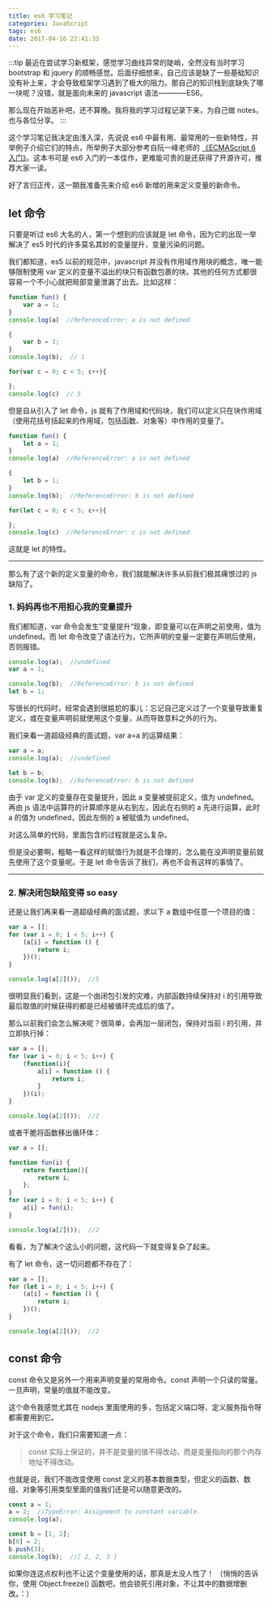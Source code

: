 ```yaml
---
title: es6 学习笔记
categories: JavaScript
tags: es6
date: 2017-04-16 22:41:33
---
```


:::tip
最近在尝试学习新框架，感觉学习曲线异常的陡峭，全然没有当时学习 bootstrap 和 jquery 的顺畅感觉。后面仔细想来，自己应该是缺了一些基础知识没有补上来，才会导致框架学习遇到了极大的阻力。那自己的知识栈到底缺失了哪一块呢？没错，就是面向未来的 javascript 语法————ES6。

那么现在开始恶补吧，还不算晚。我将我的学习过程记录下来，为自己做 notes，也与各位分享。
:::

<!-- more -->

这个学习笔记我决定由浅入深，先说说 es6 中最有用、最常用的一些新特性，并举例子介绍它们的特点，所举例子大部分参考自阮一峰老师的 [《ECMAScript 6 入门》](http://es6.ruanyifeng.com/)。这本书可是 es6 入门的一本佳作，更难能可贵的是还获得了开源许可，推荐大家一读。

好了言归正传，这一期我准备先来介绍 es6 新增的用来定义变量的新命令。

## let 命令

只要是听过 es6 大名的人，第一个想到的应该就是 let 命令，因为它的出现一举解决了 es5 时代的许多莫名其妙的变量提升，变量污染的问题。

我们都知道，es5 以前的规范中，javascript 并没有作用域作用块的概念，唯一能够限制使用 var 定义的变量不溢出的块只有函数包裹的块。其他的任何方式都很容易一个不小心就把局部变量泄漏了出去。比如这样：

```javascript
function fun() {
    var a = 1;
}
console.log(a)  //ReferenceError: a is not defined

{
    var b = 1;
}
console.log(b);  // 1

for(var c = 0; c < 5; c++){

};
console.log(c)  // 5
```

但是自从引入了 let 命令，js 就有了作用域和代码块，我们可以定义只在块作用域（使用花括号括起来的作用域，包括函数、对象等）中作用的变量了。

```javascript
function fun() {
    let a = 1;
}
console.log(a)  //ReferenceError: a is not defined

{
    let b = 1;
}
console.log(b);  //ReferenceError: b is not defined

for(let c = 0; c < 5; c++){

};
console.log(c)  //ReferenceError: c is not defined
```

这就是 let 的特性。

---

那么有了这个新的定义变量的命令，我们就能解决许多从前我们极其痛恨过的 js 缺陷了。

### 1. 妈妈再也不用担心我的变量提升

我们都知道，var 命令会发生”变量提升“现象，即变量可以在声明之前使用，值为 undefined。而 let 命令改变了语法行为，它所声明的变量一定要在声明后使用，否则报错。

```javascript
console.log(a);  //undefined
var a = 1;

console.log(b);  //ReferenceError: b is not defined
let b = 1;
```

写很长的代码时，经常会遇到很尴尬的事儿：忘记自己定义过了一个变量导致重复定义，或在变量声明前就使用这个变量，从而导致意料之外的行为。

我们来看一道超级经典的面试题，var a=a 的运算结果：

```javascript
var a = a;
console.log(a);  //undefined

let b = b;
console.log(b);  //ReferenceError: b is not defined
```

由于 var 定义的变量存在变量提升，因此 a 变量被提前定义，值为 undefined。再由 js 语法中运算符的计算顺序是从右到左，因此在右侧的 a 先进行运算，此时 a 的值为 undefined，因此左侧的 a 被赋值为 undefined。

对这么简单的代码，里面包含的过程就是这么复杂。

但是没必要啊，粗略一看这样的赋值行为就是不合理的，怎么能在没声明变量前就先使用了这个变量呢。于是 let 命令告诉了我们，再也不会有这样的事情了。

---

### 2. 解决闭包缺陷变得 so easy

还是让我们再来看一道超级经典的面试题，求以下 a 数组中任意一个项目的值：

```javascript
var a = [];
for (var i = 0; i < 5; i++) {
    (a[i] = function () {
        return i;
    })();
}

console.log(a[2]());  //5
```

很明显我们看到，这是一个由闭包引发的灾难，内部函数持续保持对 i 的引用导致最后取值的时候获得的都是已经被循环完成后的值了。

那么以前我们会怎么解决呢？很简单，会再加一层闭包，保持对当前 i 的引用，并立即执行掉：

```javascript
var a = [];
for (var i = 0; i < 5; i++) {
    (function(i){
        a[i] = function () {
            return i;
        }
    })(i);
}

console.log(a[2]());  //2
```

或者干脆将函数移出循环体：

```javascript
var a = [];

function fun(i) {
    return function(){
        return i;
    };
}
for (var i = 0; i < 5; i++) {
    a[i] = fun(i);
}

console.log(a[2]());  //2
```

看看，为了解决个这么小的问题，这代码一下就变得复杂了起来。

有了 let 命令，这一切问题都不存在了：

```javascript
var a = [];
for (let i = 0; i < 5; i++) {
    (a[i] = function () {
        return i;
    })();
}

console.log(a[2]());  //2
```

## const 命令

const 命令又是另外一个用来声明变量的常用命令。const 声明一个只读的常量。一旦声明，常量的值就不能改变。

这个命令我感觉尤其在 nodejs 里面使用的多，包括定义端口呀、定义服务指令呀都需要用到它。

对于这个命令，我们只需要知道一点：

>const 实际上保证的，并不是变量的值不得改动，而是变量指向的那个内存地址不得改动。

也就是说，我们不能改变使用 const 定义的基本数据类型，但定义的函数、数组、对象等引用类型里面的值我们还是可以随意更改的。

```javascript
const a = 1;
a = 2;  //TypeError: Assignment to constant variable.
console.log(a);

const b = [1, 2];
b[0] = 2;
b.push(3);
console.log(b);  //[ 2, 2, 3 ]
```

如果你连这点权利也不让这个变量使用的话，那真是太没人性了！
（悄悄的告诉你，使用 Object.freeze() 函数吧，他会锁死引用对象，不让其中的数据增删改。：）
